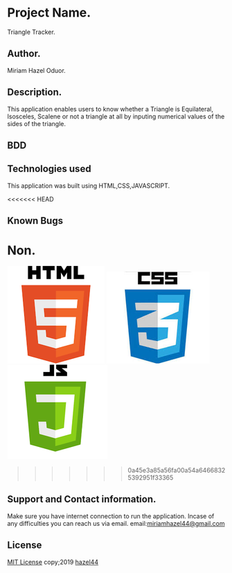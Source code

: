 # Project Name.
Triangle Tracker.
## Author.
Miriam Hazel Oduor.
## Description.
This application enables users to know whether a Triangle is Equilateral, Isosceles, Scalene
or not a triangle at all by inputing numerical values of the sides of the triangle.
## BDD



## Technologies used
This application was built using HTML,CSS,JAVASCRIPT.

<<<<<<< HEAD
## Known Bugs
Non.
=======
<img src="images/html.jpeg"> <img src="images/css.jpeg"> <img src="images/js.jpeg">
>>>>>>> 0a45e3a85a56fa00a54a64668325392951f33365

## Support and Contact information.
Make sure you have internet connection to run the application.
Incase of any difficulties you can reach us via email.
email:miriamhazel44@gmail.com
## License
[MIT License](https://choosealicense.com/licenses/mit/#) copy;2019 [hazel44](https://github.com/hazel44/)
